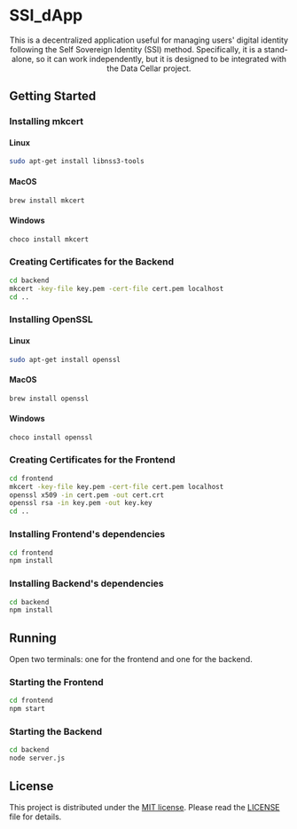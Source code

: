 # SSI_dApp

<p align="center">
This is a decentralized application useful for managing users' digital identity following the Self Sovereign Identity (SSI) method. Specifically, it is a stand-alone, so it can work independently, but it is designed to be integrated with the Data Cellar project. 
</p>

## Getting Started

### Installing mkcert

#### Linux
```bash
sudo apt-get install libnss3-tools
```

#### MacOS
```bash
brew install mkcert
```

#### Windows
```bash
choco install mkcert
```

### Creating Certificates for the Backend
```bash
cd backend
mkcert -key-file key.pem -cert-file cert.pem localhost
cd ..
```

### Installing OpenSSL

#### Linux
```bash
sudo apt-get install openssl
```

#### MacOS
```bash
brew install openssl
```

#### Windows
```bash
choco install openssl
```

### Creating Certificates for the Frontend

```bash
cd frontend
mkcert -key-file key.pem -cert-file cert.pem localhost
openssl x509 -in cert.pem -out cert.crt
openssl rsa -in key.pem -out key.key
cd ..
```

### Installing Frontend's dependencies

```bash
cd frontend
npm install
```

### Installing Backend's dependencies

```bash
cd backend
npm install
```

## Running

Open two terminals: one for the frontend and one for the backend.

### Starting the Frontend

```bash
cd frontend
npm start
```

### Starting the Backend

```bash
cd backend
node server.js
```


## License

This project is distributed under the [MIT license](./LICENSE). Please read the [LICENSE](./LICENSE) file for details.
